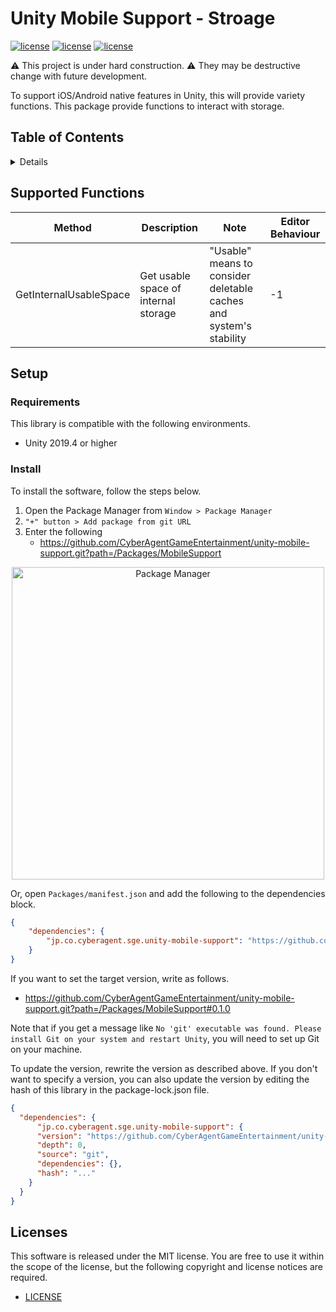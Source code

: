 # Unity Mobile Support - Stroage

[![license](https://img.shields.io/badge/license-MIT-green.svg)](LICENSE)
[![license](https://img.shields.io/badge/PR-welcome-green.svg)](https://github.com/CyberAgentGameEntertainment/unity-mobile-support/pulls)
[![license](https://img.shields.io/badge/Unity-2019.4-green.svg)](#Requirements)


:warning: This project is under hard construction. :warning:
They may be destructive change with future development.

To support iOS/Android native features in Unity, this will provide variety functions.
This package provide functions to interact with storage.

## Table of Contents

<details>
<summary>Details</summary>

- [Supported Functions](#supported-functions)
  - [Storage](#storage)
- [Setup](#setup)
  - [Requirements](#requirements)
  - [Install](#install)
- [Licenses](#licenses)

</details>

## Supported Functions

| Method | Description | Note | Editor Behaviour |
|--------|-------------|------|------------------|
| GetInternalUsableSpace | Get usable space of internal storage | "Usable" means to consider deletable caches and system's stability | -1 |

## Setup

### Requirements
This library is compatible with the following environments.

- Unity 2019.4 or higher

### Install

To install the software, follow the steps below.

1. Open the Package Manager from `Window > Package Manager`
2. `"+" button > Add package from git URL`
3. Enter the following
   * https://github.com/CyberAgentGameEntertainment/unity-mobile-support.git?path=/Packages/MobileSupport

<p align="center">
  <img width=500 src="https://user-images.githubusercontent.com/47441314/143533003-177a51fc-3d11-4784-b9d2-d343cc622841.png" alt="Package Manager">
</p>

Or, open `Packages/manifest.json` and add the following to the dependencies block.

```json
{
    "dependencies": {
        "jp.co.cyberagent.sge.unity-mobile-support": "https://github.com/CyberAgentGameEntertainment/unity-mobile-support.git?path=/Packages/MobileSupport"
    }
}
```

If you want to set the target version, write as follows.

- https://github.com/CyberAgentGameEntertainment/unity-mobile-support.git?path=/Packages/MobileSupport#0.1.0

Note that if you get a message like `No 'git' executable was found. Please install Git on your system and restart Unity`, you will need to set up Git on your machine.

To update the version, rewrite the version as described above.
If you don't want to specify a version, you can also update the version by editing the hash of this library in the package-lock.json file.

```json
{
  "dependencies": {
      "jp.co.cyberagent.sge.unity-mobile-support": {
      "version": "https://github.com/CyberAgentGameEntertainment/unity-mobile-support.git?path=/Packages/MobileSupport",
      "depth": 0,
      "source": "git",
      "dependencies": {},
      "hash": "..."
    }
  }
}
```

## Licenses
This software is released under the MIT license.
You are free to use it within the scope of the license, but the following copyright and license notices are required.

* [LICENSE](LICENSE)

